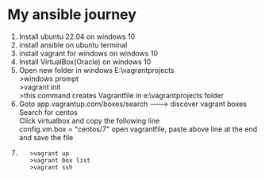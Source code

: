 # My ansible journey

1. Install ubuntu 22.04 on windows 10
2. install ansible on ubuntu terminal
3. install vagrant for windows on windows 10
4. Install VirtualBox(Oracle) on windows 10
5. Open new folder in windows E:\vagrantprojects<br>
       >windows prompt<br>
       >vagrant init<br>
       >this command creates Vagrantfile in e:\vagrantprojects folder<br>
6. Goto app.vagrantup.com/boxes/search ---> discover vagrant boxes<br>
          Search for centos<br>
          Click virtualbox and copy the following line<br>
          config.vm.box = "centos/7"
          open vagrantfile, paste above line at the end and save the file<br>
7.        >vagrant up
          >vagrant box list
          >vagrant ssh
       
